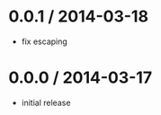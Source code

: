 
0.0.1 / 2014-03-18
==================

 * fix escaping

0.0.0 / 2014-03-17
==================

 * initial release

